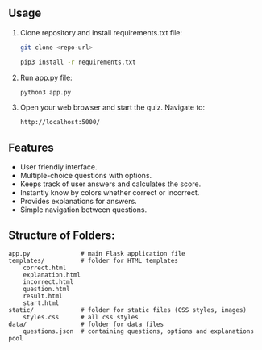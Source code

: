 ## Usage
1. Clone repository and install requirements.txt file:
   ```bash
   git clone <repo-url>
   ```
   ```bash
   pip3 install -r requirements.txt
   ```
3. Run app.py file:
   ```bash
   python3 app.py
   ```
5. Open your web browser and start the quiz. Navigate to:
   ```bash
   http://localhost:5000/
   ``` 

## Features
- User friendly interface.
- Multiple-choice questions with options.
- Keeps track of user answers and calculates the score.
- Instantly know by colors whether correct or incorrect.
- Provides explanations for answers.
- Simple navigation between questions.

## Structure of Folders:

    app.py              # main Flask application file
    templates/          # folder for HTML templates
        correct.html
        explanation.html
        incorrect.html
        question.html
        result.html
        start.html
    static/             # folder for static files (CSS styles, images)
        styles.css      # all css styles
    data/               # folder for data files
        questions.json  # containing questions, options and explanations pool

